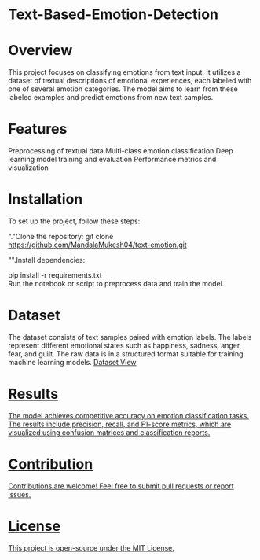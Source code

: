 # Text-Based-Emotion-Detection

# Overview
This project focuses on classifying emotions from text input. It utilizes a dataset of textual descriptions of emotional experiences, each labeled with one of several emotion categories. The model aims to learn from these labeled examples and predict emotions from new text samples.

# Features
Preprocessing of textual data
Multi-class emotion classification
Deep learning model training and evaluation
Performance metrics and visualization

# Installation
To set up the project, follow these steps:

"."Clone the repository:
git clone https://github.com/MandalaMukesh04/text-emotion.git  

"".Install dependencies:

pip install -r requirements.txt  
Run the notebook or script to preprocess data and train the model.

# Dataset
The dataset consists of text samples paired with emotion labels. The labels represent different emotional states such as happiness, sadness, anger, fear, and guilt. The raw data is in a structured format suitable for training machine learning models. <a href = "https://github.com/MandalaMukesh04/Text-Based-Emotion-Detection/blob/main/textemotion.txt">Dataset View

# Results
The model achieves competitive accuracy on emotion classification tasks. The results include precision, recall, and F1-score metrics, which are visualized using confusion matrices and classification reports.

# Contribution
Contributions are welcome! Feel free to submit pull requests or report issues.

# License
This project is open-source under the MIT License.
